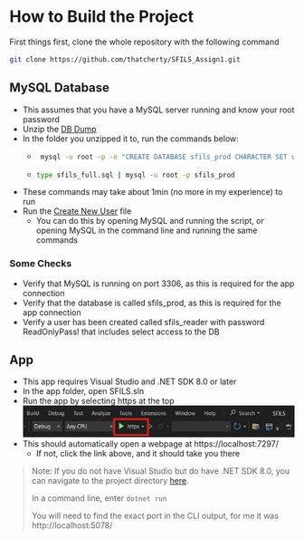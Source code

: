 # How to Build the Project
First things first, clone the whole repository with the following command
```bash
git clone https://github.com/thatcherty/SFILS_Assign1.git
```

## MySQL Database
 - This assumes that you have a MySQL server running and know your root password
 - Unzip the [DB Dump](https://github.com/thatcherty/SFILS_Assign1/tree/main/scripts/database%20backup)
 - In the folder you unzipped it to, run the commands below:
   - ```bash
      mysql -u root -p -e "CREATE DATABASE sfils_prod CHARACTER SET utf8mb4 COLLATE utf8mb4_0900_ai_ci;"
     ```
   - ```bash
     type sfils_full.sql | mysql -u root -p sfils_prod
     ```
 - These commands may take about 1min (no more in my experience) to run
 - Run the [Create New User](https://github.com/thatcherty/SFILS_Assign1/tree/main/scripts/user%20creation) file
   - You can do this by opening MySQL and running the script, or opening MySQL in the command line and running the same commands
  
### Some Checks 
 - Verify that MySQL is running on port 3306, as this is required for the app connection
 - Verify that the database is called sfils_prod, as this is required for the app connection
 - Verify a user has been created called sfils_reader with password ReadOnlyPass! that includes select access to the DB

## App
 - This app requires Visual Studio and .NET SDK 8.0 or later
 - In the app folder, open SFILS.sln
 - Run the app by selecting https at the top
![HTTPS start](https://raw.githubusercontent.com/thatcherty/SFILS_Assign1/main/docs/photos/Start_App_Screenshot.png)
 - This should automatically open a webpage at https://localhost:7297/
   - If not, click the link above, and it should take you there

> Note: If you do not have Visual Studio but do have .NET SDK 8.0, you can navigate to the project directory [here](https://github.com/thatcherty/SFILS_Assign1/tree/main/app/SFILS/SFILS).
> 
> In a command line, enter `dotnet run`
>
> You will need to find the exact port in the CLI output, for me it was http://localhost:5078/
